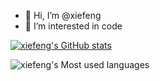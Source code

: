 - 👋 Hi, I’m @xiefeng
- 👀 I’m interested in code


[![xiefeng's GitHub stats](https://github-readme-stats.vercel.app/api?username=xiefenga&layout=compact&hide_border=true&hide_title=true&show_icons=true&card_width=400px)](https://github.com/anuraghazra/github-readme-stats)


![xiefeng's Most used languages](https://github-readme-stats.vercel.app/api/top-langs?username=xiefenga&layout=compact&hide_border=true&langs_count=10&&card_width=400px)

<!---
- 🌱 I’m currently learning ...
- 💞️ I’m looking to collaborate on ...
- 📫 How to reach me ...
--->

<!---
xiefenga/xiefenga is a ✨ special ✨ repository because its `README.md` (this file) appears on your GitHub profile.
You can click the Preview link to take a look at your changes.
--->

